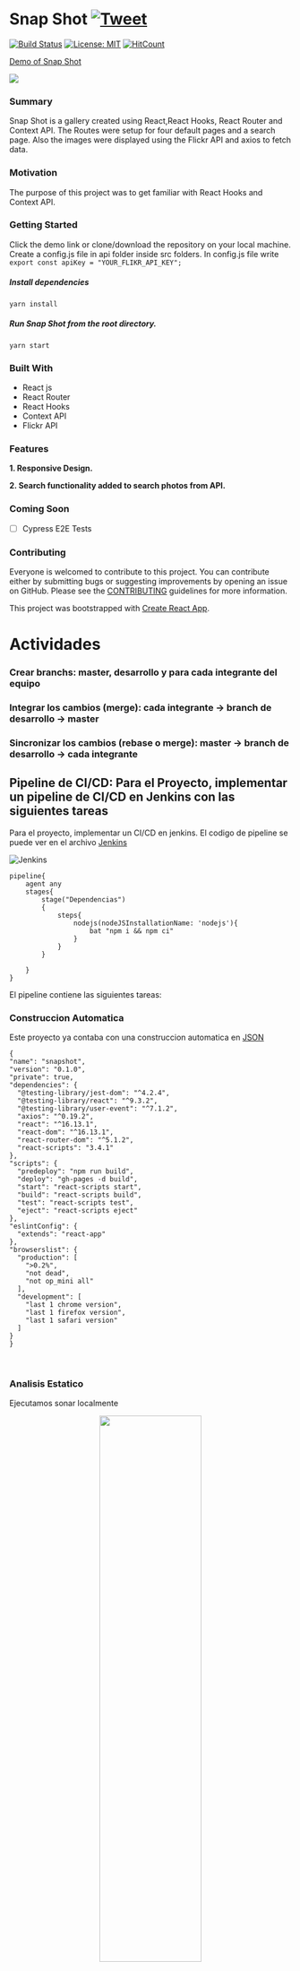 # Snap Shot [![Tweet](https://img.shields.io/twitter/url/http/shields.io.svg?style=social)](https://twitter.com/intent/tweet?text=See%20this%20react%20example&url=https://yog9.github.io/SnapShot/&hashtags=react,context-api,freecodecamp,developers)

[![Build Status](https://travis-ci.org/Yog9/SnapShot.svg?branch=master)](https://travis-ci.org/Yog9/SnapShot)
[![License: MIT](https://img.shields.io/badge/License-MIT-yellow.svg)](https://opensource.org/licenses/MIT)
[![HitCount](http://hits.dwyl.com/Yog9/SnapShot.svg)](http://hits.dwyl.com/Yog9/SnapShot)

[Demo of Snap Shot](https://yog9.github.io/SnapShot/)

![](/snapscout.png)

### Summary

Snap Shot is a gallery created using React,React Hooks, React Router and Context API. The Routes were setup for four default pages and a search page. Also the images were displayed using the Flickr API and axios to fetch data.

### Motivation

The purpose of this project was to get familiar with React Hooks and Context API.

### Getting Started

Click the demo link or clone/download the repository on your local machine.
Create a config.js file in api folder inside src folders. In config.js file write
`export const apiKey = "YOUR_FLIKR_API_KEY";`

##### Install dependencies

`yarn install`

##### Run Snap Shot from the root directory.

`yarn start`

### Built With

- React js
- React Router
- React Hooks
- Context API
- Flickr API

### Features

**1. Responsive Design.**

**2. Search functionality added to search photos from API.**

### Coming Soon

- [ ] Cypress E2E Tests

### Contributing

Everyone is welcomed to contribute to this project. You can contribute either by submitting bugs or suggesting improvements by opening an issue on GitHub. Please see the [CONTRIBUTING](CONTRIBUTING.md) guidelines for more information.

This project was bootstrapped with [Create React App](https://github.com/facebook/create-react-app).


# Actividades

  ### Crear branchs: master, desarrollo y para cada integrante del equipo
  
  ### Integrar los cambios (merge): cada integrante -> branch de desarrollo -> master
  
  ### Sincronizar los cambios (rebase o merge): master -> branch de desarrollo -> cada integrante
  
  ## Pipeline de CI/CD: Para el Proyecto, implementar un pipeline de CI/CD en Jenkins con las siguientes tareas 
  Para el proyecto, implementar un CI/CD en jenkins. El codigo de pipeline se puede ver en el archivo [Jenkins](https://github.com/evargashe/ProyectoIs2/blob/branch-edwar/jenkins/Jenkins)
  
  ![Jenkins](https://github.com/evargashe/ProyectoIs2/blob/branch-edwar/imgs/pipeline.JPG)
```
pipeline{
    agent any
    stages{
        stage("Dependencias")
        {
            steps{
                nodejs(nodeJSInstallationName: 'nodejs'){
                    bat "npm i && npm ci"
                }
            }
        }
        
    }
}
  ```
  El pipeline contiene las siguientes tareas:
  <br/>  

  ### Construccion Automatica
  Este proyecto ya contaba con una construccion automatica en [JSON](https://github.com/evargashe/ProyectoIs2/blob/branch-edwar/package.json)
  ```
  {
  "name": "snapshot",
  "version": "0.1.0",
  "private": true,
  "dependencies": {
    "@testing-library/jest-dom": "^4.2.4",
    "@testing-library/react": "^9.3.2",
    "@testing-library/user-event": "^7.1.2",
    "axios": "^0.19.2",
    "react": "^16.13.1",
    "react-dom": "^16.13.1",
    "react-router-dom": "^5.1.2",
    "react-scripts": "3.4.1"
  },
  "scripts": {
    "predeploy": "npm run build",
    "deploy": "gh-pages -d build",
    "start": "react-scripts start",
    "build": "react-scripts build",
    "test": "react-scripts test",
    "eject": "react-scripts eject"
  },
  "eslintConfig": {
    "extends": "react-app"
  },
  "browserslist": {
    "production": [
      ">0.2%",
      "not dead",
      "not op_mini all"
    ],
    "development": [
      "last 1 chrome version",
      "last 1 firefox version",
      "last 1 safari version"
    ]
  }
}
  
  ```
  
 <br/>  
 
 ### Analisis Estatico
 
 Ejecutamos sonar localmente
 
 
 </p>   
<p align="center">
 <img width="60%" height="50%" src="https://github.com/evargashe/ProyectoIs2/blob/branch-edwar/imgs/SonarUp.JPG">
</p>

<br/>  

 Creamos un archivo de configuracion:[sonar-project.properties](https://github.com/evargashe/ProyectoIs2/blob/branch-edwar/sonar-project.properties)
 ```
 sonar.projectKey=proyectoFinalIs2
sonar.projectName=proyectoFinalIs2
sonar.projectVersion=1.0-SNAPSHOT
sonar.source=src/
sonar.sourceEncoding=UTF-8
sonar.host.url=http://localhost:9000
sonar.login=060e5cda987542c8595d5e2f7f8778d818c0b35b
sonar.exclusions=src/*.css
sonar.javascript.lcov.reportPath=reports/js/cov.dat
 ```
 
 <br/>  

 Analizamos el proyecto desde la consola con el comando: sonar-scanner

</p>   
<p align="center">
 <img width="60%" height="50%" src="https://github.com/evargashe/ProyectoIs2/blob/branch-edwar/imgs/runsonarscanner1.JPG">
</p>

</p>   
<p align="center">
 <img width="60%" height="50%" src="https://github.com/evargashe/ProyectoIs2/blob/branch-edwar/imgs/runsonarscanner2.JPG">
</p>

<br/>  

 Visualizamos  el resultado en este [PDF]()
 
<br/>  
 
 </p>   
<p align="center">
 <img width="60%" height="50%" src="https://github.com/evargashe/ProyectoIs2/blob/branch-edwar/imgs/visualizacionsonarhost.JPG">
</p>

</p>   
<p align="center">
 <img width="60%" height="50%" src="https://github.com/evargashe/ProyectoIs2/blob/branch-edwar/imgs/informesonarhost.JPG">
</p>
